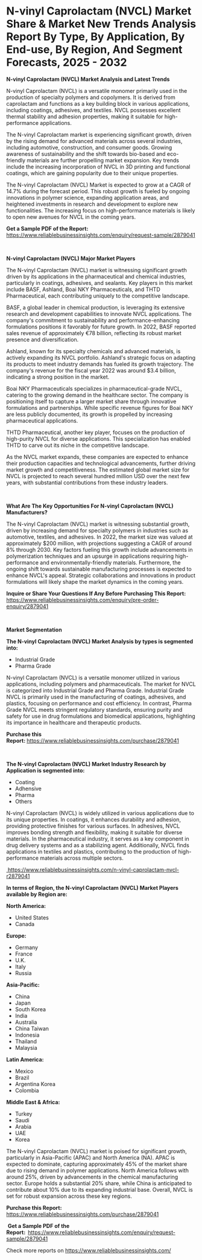 <p><h1>N-vinyl Caprolactam (NVCL) Market Share & Market New Trends Analysis Report By Type, By Application, By End-use, By Region, And Segment Forecasts, 2025 - 2032</h1></p><p><strong>N-vinyl Caprolactam (NVCL) Market Analysis and Latest Trends</strong></p>
<p><p>N-vinyl Caprolactam (NVCL) is a versatile monomer primarily used in the production of specialty polymers and copolymers. It is derived from caprolactam and functions as a key building block in various applications, including coatings, adhesives, and textiles. NVCL possesses excellent thermal stability and adhesion properties, making it suitable for high-performance applications.</p><p>The N-vinyl Caprolactam market is experiencing significant growth, driven by the rising demand for advanced materials across several industries, including automotive, construction, and consumer goods. Growing awareness of sustainability and the shift towards bio-based and eco-friendly materials are further propelling market expansion. Key trends include the increasing incorporation of NVCL in 3D printing and functional coatings, which are gaining popularity due to their unique properties.</p><p>The N-vinyl Caprolactam (NVCL) Market is expected to grow at a CAGR of 14.7% during the forecast period. This robust growth is fueled by ongoing innovations in polymer science, expanding application areas, and heightened investments in research and development to explore new functionalities. The increasing focus on high-performance materials is likely to open new avenues for NVCL in the coming years.</p></p>
<p><strong>Get a Sample PDF of the Report:&nbsp;</strong> <a href="https://www.reliablebusinessinsights.com/enquiry/request-sample/2879041?utm_campaign=3259&utm_medium=2&utm_source=Github&utm_content=ia&utm_term=12032025&utm_id=n-vinyl-caprolactam-nvcl">https://www.reliablebusinessinsights.com/enquiry/request-sample/2879041</a></p>
<p>&nbsp;</p>
<p><strong>N-vinyl Caprolactam (NVCL) Major Market Players</strong></p>
<p><p>The N-vinyl Caprolactam (NVCL) market is witnessing significant growth driven by its applications in the pharmaceutical and chemical industries, particularly in coatings, adhesives, and sealants. Key players in this market include BASF, Ashland, Boai NKY Pharmaceuticals, and THTD Pharmaceutical, each contributing uniquely to the competitive landscape.</p><p>BASF, a global leader in chemical production, is leveraging its extensive research and development capabilities to innovate NVCL applications. The company's commitment to sustainability and performance-enhancing formulations positions it favorably for future growth. In 2022, BASF reported sales revenue of approximately €78 billion, reflecting its robust market presence and diversification.</p><p>Ashland, known for its specialty chemicals and advanced materials, is actively expanding its NVCL portfolio. Ashland's strategic focus on adapting its products to meet industry demands has fueled its growth trajectory. The company's revenue for the fiscal year 2022 was around $3.4 billion, indicating a strong position in the market.</p><p>Boai NKY Pharmaceuticals specializes in pharmaceutical-grade NVCL, catering to the growing demand in the healthcare sector. The company is positioning itself to capture a larger market share through innovative formulations and partnerships. While specific revenue figures for Boai NKY are less publicly documented, its growth is propelled by increasing pharmaceutical applications.</p><p>THTD Pharmaceutical, another key player, focuses on the production of high-purity NVCL for diverse applications. This specialization has enabled THTD to carve out its niche in the competitive landscape.</p><p>As the NVCL market expands, these companies are expected to enhance their production capacities and technological advancements, further driving market growth and competitiveness. The estimated global market size for NVCL is projected to reach several hundred million USD over the next few years, with substantial contributions from these industry leaders.</p></p>
<p>&nbsp;</p>
<p><strong>What Are The Key Opportunities For N-vinyl Caprolactam (NVCL) Manufacturers?</strong></p>
<p><p>The N-vinyl Caprolactam (NVCL) market is witnessing substantial growth, driven by increasing demand for specialty polymers in industries such as automotive, textiles, and adhesives. In 2022, the market size was valued at approximately $200 million, with projections suggesting a CAGR of around 8% through 2030. Key factors fueling this growth include advancements in polymerization techniques and an upsurge in applications requiring high-performance and environmentally-friendly materials. Furthermore, the ongoing shift towards sustainable manufacturing processes is expected to enhance NVCL's appeal. Strategic collaborations and innovations in product formulations will likely shape the market dynamics in the coming years.</p></p>
<p><strong>Inquire or Share Your Questions If Any Before Purchasing This Report:</strong> <a href="https://www.reliablebusinessinsights.com/enquiry/pre-order-enquiry/2879041?utm_campaign=3259&utm_medium=2&utm_source=Github&utm_content=ia&utm_term=12032025&utm_id=n-vinyl-caprolactam-nvcl">https://www.reliablebusinessinsights.com/enquiry/pre-order-enquiry/2879041</a></p>
<p>&nbsp;</p>
<p><strong>Market Segmentation</strong></p>
<p><strong>The N-vinyl Caprolactam (NVCL) Market Analysis by types is segmented into:</strong></p>
<p><ul><li>Industrial Grade</li><li>Pharma Grade</li></ul></p>
<p><p>N-vinyl Caprolactam (NVCL) is a versatile monomer utilized in various applications, including polymers and pharmaceuticals. The market for NVCL is categorized into Industrial Grade and Pharma Grade. Industrial Grade NVCL is primarily used in the manufacturing of coatings, adhesives, and plastics, focusing on performance and cost efficiency. In contrast, Pharma Grade NVCL meets stringent regulatory standards, ensuring purity and safety for use in drug formulations and biomedical applications, highlighting its importance in healthcare and therapeutic products.</p></p>
<p><strong>Purchase this Report:&nbsp;</strong><a href="https://www.reliablebusinessinsights.com/purchase/2879041?utm_campaign=3259&utm_medium=2&utm_source=Github&utm_content=ia&utm_term=12032025&utm_id=n-vinyl-caprolactam-nvcl">https://www.reliablebusinessinsights.com/purchase/2879041</a></p>
<p>&nbsp;</p>
<p><strong>The N-vinyl Caprolactam (NVCL) Market Industry Research by Application is segmented into:</strong></p>
<p><ul><li>Coating</li><li>Adhensive</li><li>Pharma</li><li>Others</li></ul></p>
<p><p>N-vinyl Caprolactam (NVCL) is widely utilized in various applications due to its unique properties. In coatings, it enhances durability and adhesion, providing protective finishes for various surfaces. In adhesives, NVCL improves bonding strength and flexibility, making it suitable for diverse materials. In the pharmaceutical industry, it serves as a key component in drug delivery systems and as a stabilizing agent. Additionally, NVCL finds applications in textiles and plastics, contributing to the production of high-performance materials across multiple sectors.</p></p>
<p><a href="https://www.reliablebusinessinsights.com/n-vinyl-caprolactam-nvcl-r2879041?utm_campaign=3259&utm_medium=2&utm_source=Github&utm_content=ia&utm_term=12032025&utm_id=n-vinyl-caprolactam-nvcl">&nbsp;https://www.reliablebusinessinsights.com/n-vinyl-caprolactam-nvcl-r2879041</a></p>
<p><strong>In terms of Region, the N-vinyl Caprolactam (NVCL) Market Players available by Region are:</strong></p>
<p>
    <p> <strong> North America: </strong>
        <ul>
            <li>United States</li>
            <li>Canada</li>
        </ul>
        </p> 
    <p> <strong> Europe: </strong>
        <ul>
            <li>Germany</li>
            <li>France</li>
            <li>U.K.</li>
            <li>Italy</li>
            <li>Russia</li>
        </ul>
        </p> 
    <p> <strong> Asia-Pacific: </strong>
        <ul>
            <li>China</li>
            <li>Japan</li>
            <li>South Korea</li>
            <li>India</li>
            <li>Australia</li>
            <li>China Taiwan</li>
            <li>Indonesia</li>
            <li>Thailand</li>
            <li>Malaysia</li>
        </ul>
        </p> 
    <p> <strong> Latin America: </strong>
        <ul>
            <li>Mexico</li>
            <li>Brazil</li>
            <li>Argentina Korea</li>
            <li>Colombia</li>
        </ul>
        </p> 
    <p> <strong> Middle East & Africa: </strong>
        <ul>
            <li>Turkey</li>
            <li>Saudi</li>
            <li>Arabia</li>
            <li>UAE</li>
            <li>Korea</li>
        </ul>
    </p>
    </p>
<p><p>The N-vinyl Caprolactam (NVCL) market is poised for significant growth, particularly in Asia-Pacific (APAC) and North America (NA). APAC is expected to dominate, capturing approximately 45% of the market share due to rising demand in polymer applications. North America follows with around 25%, driven by advancements in the chemical manufacturing sector. Europe holds a substantial 20% share, while China is anticipated to contribute about 10% due to its expanding industrial base. Overall, NVCL is set for robust expansion across these key regions.</p></p>
<p><strong>Purchase this Report: </strong><a href="https://www.reliablebusinessinsights.com/purchase/2879041?utm_campaign=3259&utm_medium=2&utm_source=Github&utm_content=ia&utm_term=12032025&utm_id=n-vinyl-caprolactam-nvcl">https://www.reliablebusinessinsights.com/purchase/2879041</a></p>
<p>&nbsp;<strong>Get a Sample PDF of the Report:&nbsp;&nbsp;</strong><a href="https://www.reliablebusinessinsights.com/enquiry/request-sample/2879041?utm_campaign=3259&utm_medium=2&utm_source=Github&utm_content=ia&utm_term=12032025&utm_id=n-vinyl-caprolactam-nvcl">https://www.reliablebusinessinsights.com/enquiry/request-sample/2879041</a></p>
<p><strong></strong></p>
<p>Check more reports on <a href="https://www.reliablebusinessinsights.com/?utm_campaign=3259&utm_medium=2&utm_source=Github&utm_content=ia&utm_term=12032025&utm_id=n-vinyl-caprolactam-nvcl">https://www.reliablebusinessinsights.com/</a></p>